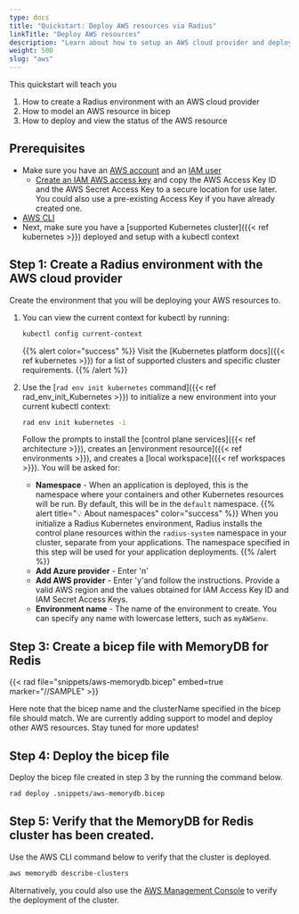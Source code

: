 ```yaml
---
type: docs
title: "Quickstart: Deploy AWS resources via Radius"
linkTitle: "Deploy AWS resources"
description: "Learn about how to setup an AWS cloud provider and deploy an AWS MemoryDB for Redis via Radius"
weight: 500
slug: "aws"
---
```


This quickstart will teach you
1. How to create a Radius environment with an AWS cloud provider 
1. How to model an AWS resource in bicep
1. How to deploy and view the status of the AWS resource

## Prerequisites

- Make sure you have an [AWS account](https://aws.amazon.com/premiumsupport/knowledge-center/create-and-activate-aws-account/0) and an [IAM user](https://docs.aws.amazon.com/IAM/latest/UserGuide/getting-started_create-admin-group.html')
    - [Create an IAM AWS access key](https://docs.aws.amazon.com/IAM/latest/UserGuide/id_credentials_access-keys.html) and copy the AWS Access Key ID and the AWS Secret Access Key to a secure location for use later. You could also use a pre-existing Access Key if you have already created one.
- [AWS CLI](https://docs.aws.amazon.com/cli/latest/userguide/getting-started-install.html)
- Next, make sure you have a [supported Kubernetes cluster]({{< ref kubernetes >}}) deployed and setup with a kubectl context


## Step 1: Create a Radius environment with the AWS cloud provider

Create the environment that you will be deploying your AWS resources to.

1. You can view the current context for kubectl by running:

   ```bash
   kubectl config current-context
   ```
   {{% alert color="success" %}} Visit the [Kubernetes platform docs]({{< ref kubernetes >}}) for a list of supported clusters and specific cluster requirements.
   {{% /alert %}}

1. Use the [`rad env init kubernetes` command]({{< ref rad_env_init_Kubernetes >}}) to initialize a new environment into your current kubectl context:

   ```bash
   rad env init kubernetes -i
   ```

   Follow the prompts to install the [control plane services]({{< ref architecture >}}), creates an [environment resource]({{< ref environments >}}), and creates a [local workspace]({{< ref workspaces >}}). You will be asked for:

   - **Namespace** - When an application is deployed, this is the namespace where your containers and other Kubernetes resources will be run. By default, this will be in the `default` namespace.
   {{% alert title="💡 About namespaces" color="success" %}} When you initialize a Radius Kubernetes environment, Radius installs the control plane resources within    the `radius-system` namespace in your cluster, separate from your applications. The namespace specified in this step will be used for your application deployments.
   {{% /alert %}}
   -  **Add Azure provider** - Enter 'n'
   -  **Add AWS provider** - Enter 'y'and follow the instructions. Provide a valid AWS region and the values obtained for IAM Access Key ID and IAM Secret Access Keys.
   - **Environment name** - The name of the environment to create. You can specify any name with lowercase letters, such as `myAWSenv`.

## Step 3: Create a bicep file with MemoryDB for Redis

{{< rad file="snippets/aws-memorydb.bicep" embed=true marker="//SAMPLE" >}}

Here note that the bicep name and the clusterName specified in the bicep file should match. We are currently adding support to model and deploy other AWS resources. Stay tuned for more updates!

## Step 4: Deploy the bicep file

Deploy the bicep file created in step 3 by the running the command below.

```bash
rad deploy .snippets/aws-memorydb.bicep
```

## Step 5: Verify that the MemoryDB for Redis cluster has been created.

Use the AWS CLI command below to verify that the cluster is deployed.

``` bash
aws memorydb describe-clusters
```
Alternatively, you could also use the [AWS Management Console](https://aws.amazon.com/console/) to verify the deployment of the cluster.

